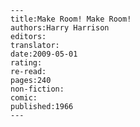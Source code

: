 
    ---
    title:Make Room! Make Room!
    authors:Harry Harrison
    editors:
    translator:
    date:2009-05-01
    rating:
    re-read:
    pages:240
    non-fiction:
    comic:
    published:1966
    ---

    